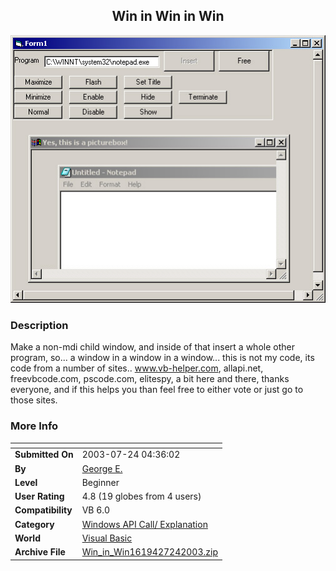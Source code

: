 ﻿<div align="center">

## Win in Win in Win

<img src="PIC2003724614454322.jpg">
</div>

### Description

Make a non-mdi child window, and inside of that insert a whole other program, so... a window in a window in a window... this is not my code, its code from a number of sites.. www.vb-helper.com, allapi.net, freevbcode.com, pscode.com, elitespy, a bit here and there, thanks everyone, and if this helps you than feel free to either vote or just go to those sites.
 
### More Info
 


<span>             |<span>
---                |---
**Submitted On**   |2003-07-24 04:36:02
**By**             |[George E\.](https://github.com/Planet-Source-Code/PSCIndex/blob/master/ByAuthor/george-e.md)
**Level**          |Beginner
**User Rating**    |4.8 (19 globes from 4 users)
**Compatibility**  |VB 6\.0
**Category**       |[Windows API Call/ Explanation](https://github.com/Planet-Source-Code/PSCIndex/blob/master/ByCategory/windows-api-call-explanation__1-39.md)
**World**          |[Visual Basic](https://github.com/Planet-Source-Code/PSCIndex/blob/master/ByWorld/visual-basic.md)
**Archive File**   |[Win\_in\_Win1619427242003\.zip](https://github.com/Planet-Source-Code/george-e-win-in-win-in-win__1-47141/archive/master.zip)








